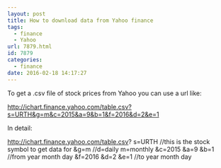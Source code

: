 ```yaml
---
layout: post
title: How to download data from Yahoo finance
tags:
  - finance
  - Yahoo
url: 7879.html
id: 7879
categories:
  - finance
date: 2016-02-18 14:17:27
---
```


To get a .csv file of stock prices from Yahoo you can use a url like:

http://ichart.finance.yahoo.com/table.csv?s=URTH&g=m&c=2015&a=9&b=1&f=2016&d=2&e=1

In detail:

http://ichart.finance.yahoo.com/table.csv?
s=URTH              //this is the stock symbol to get data for
&g=m                //d=daily m=monthly
&c=2015 &a=9 &b=1   //from year month day
&f=2016 &d=2 &e=1   //to   year month day